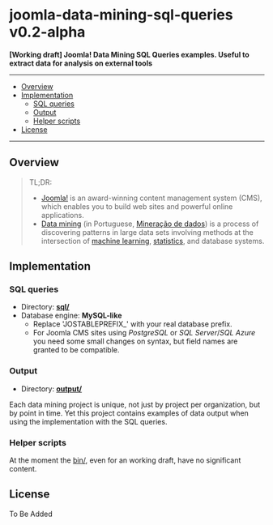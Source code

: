 # joomla-data-mining-sql-queries v0.2-alpha
**[Working draft] Joomla! Data Mining SQL Queries examples. Useful to
extract data for analysis on external tools**

---

<!-- TOC depthFrom:2 -->

- [Overview](#overview)
- [Implementation](#implementation)
    - [SQL queries](#sql-queries)
    - [Output](#output)
    - [Helper scripts](#helper-scripts)
- [License](#license)

<!-- /TOC -->

---

## Overview

> TL;DR:
> 
> - [Joomla!](https://www.joomla.org/) is an award-winning content management system
  (CMS), which enables you to build web sites and powerful online applications.
> - [Data mining](https://en.wikipedia.org/wiki/Data_mining) (in Portuguese,
  [Mineração de dados](https://pt.wikipedia.org/wiki/Minera%C3%A7%C3%A3o_de_dados))
  is a process of discovering patterns in large data sets involving methods at
  the intersection of [machine learning](https://en.wikipedia.org/wiki/Machine_learning),
  [statistics](https://en.wikipedia.org/wiki/Statistics), and database systems.

## Implementation

### SQL queries
- Directory: **[sql/](sql/)**
- Database engine: **MySQL-like**
  - Replace 'JOSTABLEPREFIX_' with your real database prefix.
  - For Joomla CMS sites using _PostgreSQL_ or _SQL Server_/_SQL Azure_ you
    need some small changes on syntax, but field names are granted to be
    compatible.

### Output
- Directory: **[output/](output/)**

Each data mining project is unique, not just by project per organization, but
by point in time. Yet this project contains examples of data output when
using the implementation with the SQL queries.

### Helper scripts

At the moment the [bin/](bin/), even for an working draft, have no
significant content.

## License

To Be Added